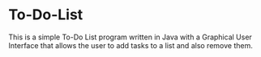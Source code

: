 # To-Do-List
This is a simple To-Do List program written in Java with a Graphical User Interface that allows the user to add tasks to a list and also remove them.
